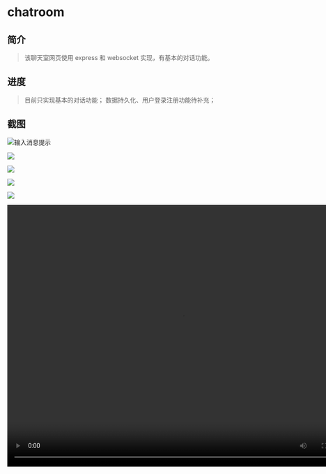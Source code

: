 # chatroom

## 简介
> 该聊天室网页使用 express 和 websocket 实现，有基本的对话功能。

## 进度
> 目前只实现基本的对话功能；
> 数据持久化、用户登录注册功能待补充；

## 截图
![输入消息提示](https://note.youdao.com/yws/api/personal/file/WEB6a3a89fef2d28e663306aa085fdbfa83?method=download&shareKey=3f54172fc1a462ec2e516058e7c53f04)

![](https://note.youdao.com/yws/api/personal/file/WEB6089ce11b038e247532db8d205fe46a8?method=download&shareKey=fa116f52ea3a34e1f300f5f5f1ed5fd0)

![](https://note.youdao.com/yws/api/personal/file/WEBaa7afd6b3e646d9ed61b15507e5a942d?method=download&shareKey=c8c80a4a3dd4dee6acc690c0765ed265)

![](https://note.youdao.com/yws/api/personal/file/WEB2666c7078c7effb98ac260c53868a921?method=download&shareKey=eb1b255ccbfdb2c56e155083b41aaeca)

![](https://note.youdao.com/yws/api/personal/file/WEB61ec77b443d9a131410ae795f1830242?method=download&shareKey=1dda9556060cb993b96bdab54ed6963f)

<video src="https://www.bilibili.com/video/BV11a411A7oM" width="800px" height="600px" controls="controls"></video>